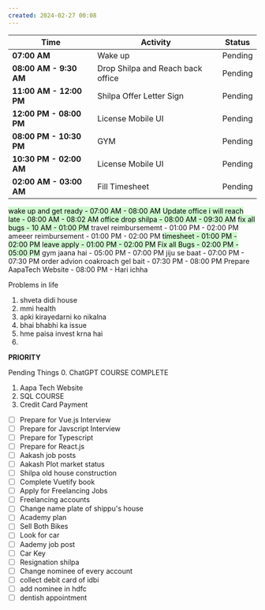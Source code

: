 ```yaml
---
created: 2024-02-27 00:08
---
```


| **Time**                | **Activity**                      | **Status** |
| ----------------------- | --------------------------------- | ---------- |
| **07:00 AM**            | Wake up                           | Pending    |
| **08:00 AM - 9:30 AM**  | Drop Shilpa and Reach back office | Pending    |
| **11:00 AM - 12:00 PM** | Shilpa Offer Letter Sign          | Pending    |
| **12:00 PM - 08:00 PM** | License Mobile UI                 | Pending    |
| **08:00 PM - 10:30 PM** | GYM                               | Pending    |
| **10:30 PM - 02:00 AM** | License Mobile UI                 | Pending    |
| **02:00 AM - 03:00 AM** | Fill Timesheet                    | Pending    |
<mark style="background: #BBFABBA6;">wake up and get ready - 07:00 AM - 08:00 AM</mark>
<mark style="background: #BBFABBA6;">Update office i will reach late - 08:00 AM - 08:02 AM</mark>
<mark style="background: #BBFABBA6;">office drop shilpa - 08:00 AM - 09:30 AM</mark>
<mark style="background: #BBFABBA6;">fix all bugs - 10 AM - 01:00 PM</mark>
travel reimbursememt - 01:00 PM - 02:00 PM
ameeer reimbursement - 01:00 PM - 02:00 PM 
<mark style="background: #BBFABBA6;">timesheet - 01:00 PM - 02:00 PM</mark>
<mark style="background: #BBFABBA6;">leave apply - 01:00 PM - 02:00 PM</mark>
<mark style="background: #BBFABBA6;">Fix all Bugs - 02:00 PM - 05:00 PM</mark>
gym jaana hai - 05:00 PM - 07:00 PM
jiju se baat - 07:00 PM - 07:30 PM
order advion coakroach gel bait - 07:30 PM - 08:00 PM 
Prepare AapaTech Website - 08:00 PM - Hari ichha

Problems in life
1. shveta didi house
2. mmi health
3. apki kirayedarni ko nikalna
4. bhai bhabhi ka issue
5. hme paisa invest krna hai
6. 




**PRIORITY**

Pending Things
0. ChatGPT COURSE COMPLETE
1. Aapa Tech Website
2. SQL COURSE
3. Credit Card Payment

- [ ] Prepare for Vue.js Interview
- [ ] Prepare for Javscript Interview
- [ ] Prepare for Typescript
- [ ] Prepare for React.js
- [ ] Aakash job posts
- [ ] Aakash Plot market status
- [ ] Shilpa old house construction
- [ ] Complete Vuetify book
- [ ] Apply for Freelancing Jobs
- [ ] Freelancing accounts
- [ ] Change name plate of shippu's house
- [ ] Academy plan
- [ ] Sell Both Bikes
- [ ] Look for car
- [ ] Aademy job post
- [ ] Car Key
- [ ] Resignation shilpa
- [ ] Change nominee of every account
- [ ] collect debit card of idbi
- [ ] add nominee in hdfc
- [ ] dentish appointment